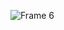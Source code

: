 ![Frame 6](https://github.com/marouaneDebb/ERP_Project/assets/128589859/d1228114-db58-4bc4-a8c8-bf00c3fbf015)
